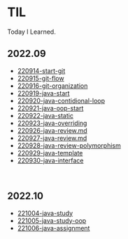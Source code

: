 # TIL
Today I Learned.

## 2022.09
- [220914-start-git](https://github.com/yunki-kim/TIL/blob/main/git/220914-start-git.md)
- [220915-git-flow](https://github.com/yunki-kim/TIL/blob/main/git/220915-git-flow.md)
- [220916-git-organization](https://github.com/yunki-kim/TIL/blob/main/git/220916-git-organization.md)
- [220919-java-start](https://github.com/yunki-kim/TIL/blob/main/java/220919-java-start.md)
- [220920-java-contidional-loop](https://github.com/yunki-kim/TIL/blob/main/java/220920-java-conditional-loop.md)
- [220921-java-oop-start](https://github.com/yunki-kim/TIL/blob/main/java/220921-java-oop-start.md)
- [220922-java-static](https://github.com/yunki-kim/TIL/blob/main/java/220922-java-static.md)
- [220923-java-overriding](https://github.com/yunki-kim/TIL/blob/main/java/220923-java-overriding.md)
- [220926-java-review.md](https://github.com/yunki-kim/TIL/blob/main/java/220926-java-review.md)
- [220927-java-review.md](https://github.com/yunki-kim/TIL/blob/main/java/220926-java-review.md)
- [220928-java-review-polymorphism](https://github.com/yunki-kim/TIL/blob/main/java/220928-java-review-polymorphism.md)
- [220929-java-template](https://github.com/yunki-kim/TIL/blob/main/java/220929-java-template.md)
- [220930-java-interface](https://github.com/yunki-kim/TIL/blob/main/java/220930-java-interface.md)
<br/>

## 2022.10
- [221004-java-study](https://github.com/yunki-kim/TIL/blob/main/java/221004-java-study.md)
- [221005-java-study-oop](https://github.com/yunki-kim/TIL/blob/main/java/221005-java-study-oop.md)
- [221006-java-assignment](https://github.com/yunki-kim/TIL/blob/main/java/221006-java-assignment.md)

